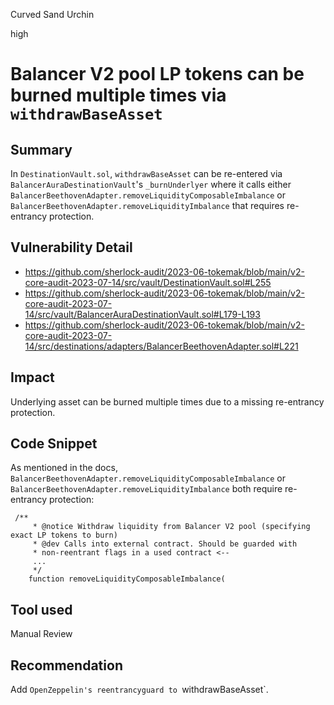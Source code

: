 Curved Sand Urchin

high

# Balancer V2 pool LP tokens can be burned multiple times via `withdrawBaseAsset`
## Summary
In `DestinationVault.sol`, `withdrawBaseAsset` can be re-entered via `BalancerAuraDestinationVault`'s `_burnUnderlyer` where it calls either `BalancerBeethovenAdapter.removeLiquidityComposableImbalance` or `BalancerBeethovenAdapter.removeLiquidityImbalance` that requires re-entrancy protection.

## Vulnerability Detail

* https://github.com/sherlock-audit/2023-06-tokemak/blob/main/v2-core-audit-2023-07-14/src/vault/DestinationVault.sol#L255
* https://github.com/sherlock-audit/2023-06-tokemak/blob/main/v2-core-audit-2023-07-14/src/vault/BalancerAuraDestinationVault.sol#L179-L193
* https://github.com/sherlock-audit/2023-06-tokemak/blob/main/v2-core-audit-2023-07-14/src/destinations/adapters/BalancerBeethovenAdapter.sol#L221

## Impact
Underlying asset can be burned multiple times due to a missing re-entrancy protection.

## Code Snippet
As mentioned in the docs, `BalancerBeethovenAdapter.removeLiquidityComposableImbalance` or `BalancerBeethovenAdapter.removeLiquidityImbalance` both require re-entrancy protection:

```solidity
 /**
     * @notice Withdraw liquidity from Balancer V2 pool (specifying exact LP tokens to burn)
     * @dev Calls into external contract. Should be guarded with
     * non-reentrant flags in a used contract <--
     ...
     */
    function removeLiquidityComposableImbalance(
```

## Tool used

Manual Review

## Recommendation
Add `OpenZeppelin's reentrancyguard to `withdrawBaseAsset`.
